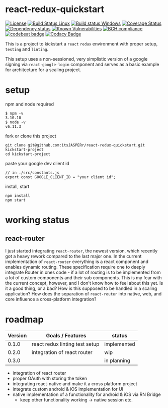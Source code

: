 # react-redux-quickstart
[![License](https://img.shields.io/github/license/itsJASPERr/react-redux-quickstart.svg)](https://github.com/itsJASPERr/react-redux-quickstart/blob/master/LICENSE)
[![Build Status Linux](https://travis-ci.org/itsJASPERr/react-redux-quickstart.svg?branch=master)](https://travis-ci.org/itsJASPERr/react-redux-quickstart)
[![Build status Windows](https://ci.appveyor.com/api/projects/status/q0le60y3ie63m2w5/branch/master?svg=true)](https://ci.appveyor.com/project/itsJASPERr/react-redux-quickstart/branch/master)
[![Coverage Status](https://coveralls.io/repos/github/itsJASPERr/react-redux-quickstart/badge.svg?branch=master)](https://coveralls.io/github/itsJASPERr/react-redux-quickstart?branch=master)
[![Dependency status](https://www.versioneye.com/user/projects/59d5da440fb24f0046190db9/badge.svg)](https://www.versioneye.com/user/projects/59d5da440fb24f0046190db9)
[![Known Vulnerabilities](https://snyk.io/test/github/itsJASPERr/react-redux-quickstart/badge.svg)](https://snyk.io/test/github/itsJASPERr/react-redux-quickstart)
[![BCH compliance](https://bettercodehub.com/edge/badge/itsJASPERr/react-redux-quickstart?branch=master)](https://bettercodehub.com/)
[![codebeat badge](https://codebeat.co/badges/53627ae5-79a0-474b-bda4-9fcadf67f1e3)](https://codebeat.co/projects/github-com-itsjasperr-react-redux-quickstart-master)
[![Codacy Badge](https://api.codacy.com/project/badge/Grade/0e2a8cea741c43afa6fb90fef37d3a5e)](https://www.codacy.com/app/itsJASPERr/react-redux-quickstart?utm_source=github.com&amp;utm_medium=referral&amp;utm_content=itsJASPERr/react-redux-quickstart&amp;utm_campaign=Badge_Grade)


This is a project to kickstart a `react` `redux` environment with proper setup, `testing` and `linting`.

This setup uses a non-sessioned, very simplistic version of a google signing via `react-google-login` component and serves as a basic example for architecture for a scaling project.

# setup
npm and node required
```
$ npm -v
3.10.10
$ node -v
v6.11.3
```
fork or clone this project
```
git clone git@github.com:itsJASPERr/react-redux-quickstart.git kickstart-project
cd kickstart-project
```
paste your google dev client id
```
// in ./src/constants.js
export const GOOGLE_CLIENT_ID = "your client id";
```
install, start
```
npm install
npm start
```

# working status
## react-router
I just started integrating `react-router`, the newest version, which recently got a heavy rework compared to the last major one. In the current implementation of `react-router` everything is a react component and enables dynamic routing. These specification require one to deeply integrate Router in ones code - if a lot of routing is to be implemented from a lot of custom components and their sub components. This is my fear with the current concept, however, and I don't know how to feel about this yet. Is it a good thing, or a bad? How is this supposed to be handled in a scaling application? How does the separation of `react-router` into native, web, and core influence a cross-platform integration?

# roadmap
| Version | Goals / Features | status |
|---------|------------------|-----------|
| 0.1.0 | react redux linting test setup | implemented |
| 0.2.0 | integration of react router | wip |
| 0.3.0 |  | in planning |

- integration of react router
- proper OAuth with storing the token
- integrating react-native and make it a cross platform project
- integrate custom android & iOS implementation for UI
- native implementation of a functionality for android & iOS via RN Bridge
  - keep other functionality working -> native session etc.
